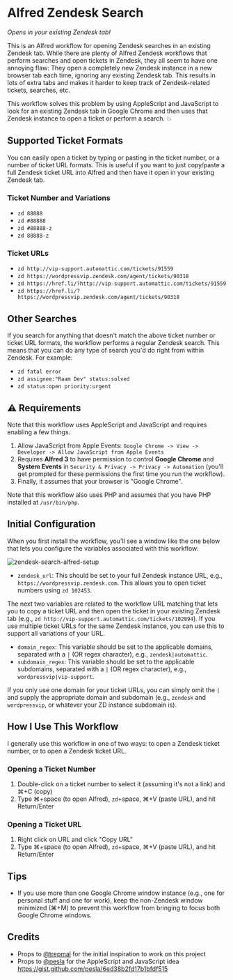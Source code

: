 # Alfred Zendesk Search
_Opens in your existing Zendesk tab!_

This is an Alfred workflow for opening Zendesk searches in an existing Zendesk tab. While there are plenty of Alfred Zendesk workflows that perform searches and open tickets in Zendesk, they all seem to have one annoying flaw: They open a completely new Zendesk instance in a new browser tab each time, ignoring any existing Zendesk tab. This results in lots of extra tabs and makes it harder to keep track of Zendesk-related tickets, searches, etc.

This workflow solves this problem by using AppleScript and JavaScript to look for an existing Zendesk tab in Google Chrome and then uses that Zendesk instance to open a ticket or perform a search. 💥

## Supported Ticket Formats

You can easily open a ticket by typing or pasting in the ticket number, or a number of ticket URL formats. This is useful if you want to just copy/paste a full Zendesk ticket URL into Alfred and then have it open in your existing Zendesk tab.

### Ticket Number and Variations 

- `zd 88888`
- `zd #88888`
- `zd #88888-z`
- `zd 88888-z`

### Ticket URLs

- `zd http://vip-support.automattic.com/tickets/91559`
- `zd https://wordpressvip.zendesk.com/agent/tickets/90318`
- `zd https://href.li/?http://vip-support.automattic.com/tickets/91559`
- `zd https://href.li/?https://wordpressvip.zendesk.com/agent/tickets/90318`

## Other Searches

If you search for anything that doesn't match the above ticket number or ticket URL formats, the workflow performs a regular Zendesk search. This means that you can do any type of search you'd do right from within Zendesk. For example:

- `zd fatal error`
- `zd assignee:"Raam Dev" status:solved`
- `zd status:open priority:urgent`

## ⚠️ Requirements

Note that this workflow uses AppleScript and JavaScript and requires enabling a few things. 

1. Allow JavaScript from Apple Events: `Google Chrome -> View -> Developer -> Allow JavaScript from Apple Events`
2. Requires **Alfred 3** to have permission to control **Google Chrome** and **System Events** in `Security & Privacy -> Privacy -> Automation` (you'll get prompted for these permissions the first time you run the workflow). 
3. Finally, it assumes that your browser is "Google Chrome".

Note that this workflow also uses PHP and assumes that you have PHP installed at `/usr/bin/php`. 

## Initial Configuration

When you first install the workflow, you'll see a window like the one below that lets you configure the variables associated with this workflow:

![zendesk-search-alfred-setup](https://user-images.githubusercontent.com/53005/71024717-8f255c00-20d3-11ea-9cba-eff8a8d6d664.png)

- `zendesk_url`: This should be set to your full Zendesk instance URL, e.g., `https://wordpressvip.zendesk.com`. This allows you to open ticket numbers using `zd 102453`.

The next two variables are related to the workflow URL matching that lets you to copy a ticket URL and then open the ticket in your existing Zendesk tab (e.g., `zd http://vip-support.automattic.com/tickets/102894`). If you use multiple ticket URLs for the same Zendesk instance, you can use this to support all variations of your URL. 

- `domain_regex`: This variable should be set to the applicable domains, separated with a `|` (OR regex character), e.g., `zendesk|automattic`.
- `subdomain_regex`: This variable should be set to the applicable subdomains, separated with a `|` (OR regex character), e.g., `wordpressvip|vip-support`.

If you only use one domain for your ticket URLs, you can simply omit the `|` and supply the appropriate domain and subdomain (e.g., `zendesk` and `wordpressvip`, or whatever your ZD instance subdomain is). 

## How I Use This Workflow

I generally use this workflow in one of two ways: to open a Zendesk ticket number, or to open a Zendesk ticket URL. 

### Opening a Ticket Number

1. Double-click on a ticket number to select it (assuming it's not a link) and ⌘+C (copy)
2. Type ⌘+space (to open Alfred), `zd`+space, ⌘+V (paste URL), and hit Return/Enter

### Opening a Ticket URL

1. Right click on URL and click "Copy URL" 
2. Type ⌘+space (to open Alfred), `zd`+space, ⌘+V (paste URL), and hit Return/Enter

## Tips

- If you use more than one Google Chrome window instance (e.g., one for personal stuff and one for work), keep the non-Zendesk window minimized (⌘+M) to prevent this workflow from bringing to focus both Google Chrome windows. 

## Credits

- Props to [@trepmal](https://github.com/trepmal) for the initial inspiration to work on this project
- Props to [@pesla](https://github.com/pesla) for the AppleScript and JavaScript idea https://gist.github.com/pesla/6ed38b2fd17b1bfdf515
